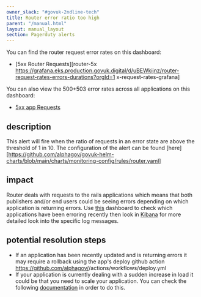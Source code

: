 ```yaml
---
owner_slack: "#govuk-2ndline-tech"
title: Router error ratio too high
parent: "/manual.html"
layout: manual_layout
section: Pagerduty alerts
---
```


You can find the router request error rates on this dashboard:

- [5xx Router Requests][router-5x https://grafana.eks.production.govuk.digital/d/uBEWkijnz/router-request-rates-errors-durations?orgId=1 x-request-rates-grafana]

You can also view the 500+503 error rates across all applications on this dashboard:

- [5xx app Requests][app-5xx-error-rates-grafana]

## description

This alert will fire when the ratio of requests in an error state are above the threshold of 1 in 10.
The configuration of the alert can be found [here][https://github.com/alphagov/govuk-helm-charts/blob/main/charts/monitoring-config/rules/router.yaml]

## impact

Router deals with requests to the rails applications which means that both publishers and/or end users could be seeing errors depending on which application is returning errors.
Use [this][app-5xx-error-rates-grafana] dashboard to check which applications have been erroring recently then look in [Kibana][prod-kibana] for more detailed look into the specific log messages.

## potential resolution steps

- If an application has been recently updated and is returning errors it may require a rollback using the app's deploy github action https://github.com/alphagov/<appname>/actions/workflows/deploy.yml
- If your application is currently dealing with a sudden increase in load it could be that you need to scale your application. You can check the following [documentation][scale-app] in order to do this.

[router-5xx-request-rates-grafana]: https://grafana.eks.integration.govuk.digital/d/uBEWkijnz/router-request-rates-errors-durations?orgId=1&var-namespace=apps&var-backend_app=All&var-quantile=0.99&var-error_status=500&var-error_status=503&var-error_status=504
[app-5xx-error-rates-grafana]: https://grafana.eks.prodution.govuk.digital/d/000000111/app-request-rates-errors-durations?orgId=1&refresh=1m&var-namespace=apps&var-app=All&var-quantile=All&var-error_status=500&var-error_status=503
[prod-kibana]: https://kibana.logit.io/s/13d1a0b1-f54f-407b-a4e5-f53ba653fac3/app/discover
[scale-app]: https://govuk-k8s-user-docs.publishing.service.gov.uk/manage-app/scale-app/#scaling-your-app
